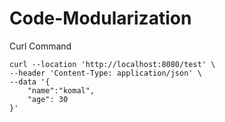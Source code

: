 # Code-Modularization

Curl Command 

```
curl --location 'http://localhost:8080/test' \
--header 'Content-Type: application/json' \
--data '{
    "name":"komal",
    "age": 30
}'
```
